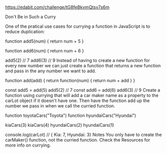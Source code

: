 https://edabit.com/challenge/tG8feBkvmQtsv7s6m

Don't Be in Such a Curry

One of the pratical use cases for currying a function in JavaScript is to reduce duplication:

function add5(num) {
  return num + 5
}

function add6(num) {
  return num + 6
}

add5(2) // 7
add6(3) // 9
Instead of having to create a new function for every new number we can just create a function that returns a new function and pass in the any number we want to add.

function add(add) {
  return function(num) {
    return num + add
  }
}

const add5 = add(5)
add5(2) // 7
const add6 = add(6)
add6(3) // 9
Create a function using currying that will add a car maker name as a property to the carLot object if it doesn't have one. Then have the function add up the number we pass in when we call the curried function.

function toyotaCars("Toyota")
function hyundaiCars("Hyundai")

kiaCars(3)
kiaCars(4)
hyundaiCars(2)
hyundaiCars(1)

console.log(carLot) // { Kia: 7, Hyundai: 3}
Notes
You only have to create the carMaker() function, not the curried function.
Check the Resources for more info on currying.

